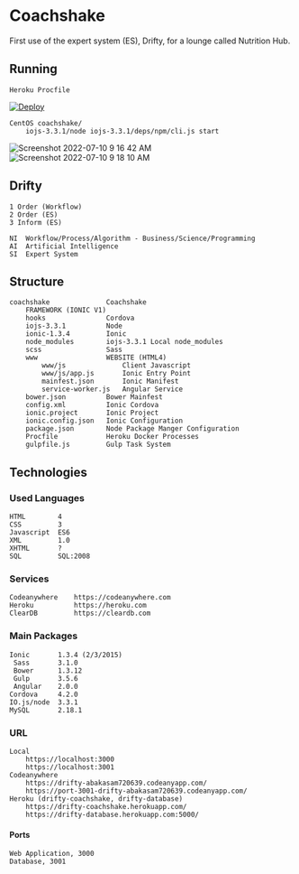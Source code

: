 # Coachshake

First use of the expert system (ES), Drifty, for a lounge called Nutrition Hub.


## Running

	Heroku Procfile

[![Deploy](https://www.herokucdn.com/deploy/button.svg)](https://heroku.com/deploy?template=https://github.com/abakasam/coachshake)


	CentOS coachshake/
		iojs-3.3.1/node iojs-3.3.1/deps/npm/cli.js start

![Screenshot 2022-07-10 9 16 42 AM](https://user-images.githubusercontent.com/58202540/178148726-b7328556-6f6a-4ad8-a865-c2806bcbdb36.png)
![Screenshot 2022-07-10 9 18 10 AM](https://user-images.githubusercontent.com/58202540/178148775-50d09a76-2532-49cc-aa16-4848f1aa7481.png)


## Drifty

	1 Order (Workflow)
	2 Order (ES)
	3 Inform (ES)
	
	NI	Workflow/Process/Algorithm - Business/Science/Programming
	AI	Artificial Intelligence
	SI	Expert System

## Structure

	coachshake				Coachshake
		FRAMEWORK (IONIC V1)
		hooks 				Cordova
		iojs-3.3.1 			Node
		ionic-1.3.4 		Ionic
		node_modules		iojs-3.3.1 Local node_modules
		scss 				Sass
		www 				WEBSITE (HTML4)
			www/js				Client Javascript
			www/js/app.js		Ionic Entry Point
			mainfest.json 		Ionic Manifest
			service-worker.js 	Angular Service
		bower.json			Bower Mainfest
		config.xml			Ionic Cordova
		ionic.project		Ionic Project
		ionic.config.json	Ionic Configuration
		package.json		Node Package Manger Configuration
		Procfile			Heroku Docker Processes
		gulpfile.js			Gulp Task System 

## Technologies

### Used Languages

	HTML		4
	CSS			3
	Javascript	ES6
	XML			1.0
	XHTML		?
	SQL			SQL:2008

### Services

	Codeanywhere	https://codeanywhere.com
	Heroku			https://heroku.com
	ClearDB			https://cleardb.com

### Main Packages

	Ionic		1.3.4 (2/3/2015)
	 Sass		3.1.0
	 Bower		1.3.12
	 Gulp		3.5.6
	 Angular	2.0.0
	Cordova		4.2.0
	IO.js/node	3.3.1
	MySQL		2.18.1

### URL

	Local
		https://localhost:3000
		https://localhost:3001
	Codeanywhere
		https://drifty-abakasam720639.codeanyapp.com/
		https://port-3001-drifty-abakasam720639.codeanyapp.com/
	Heroku (drifty-coachshake, drifty-database)
		https://drifty-coachshake.herokuapp.com/
		https://drifty-database.herokuapp.com:5000/

#### Ports

	Web Application, 3000
	Database, 3001
